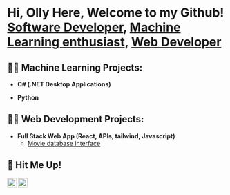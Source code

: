 <h1>Hi, Olly Here, Welcome to my Github! <br/><a href="https://www.linkedin.com/in/oliver-dunn-a404a4251/">Software Developer</a>, <a href="https://github.com/OliverDunnDev/">Machine Learning enthusiast</a>, <a href="https://oliverdunndev.github.io/oliver-portfolio/">Web Developer</a></h1>

<h2>👨‍💻 Machine Learning Projects:</h2>

- <b>C# (.NET Desktop Applications)</b>

- <b>Python</b>

<h2>👨‍💻 Web Development Projects:</h2>

- <b>Full Stack Web App (React, APIs, tailwind, Javascript)</b>
  - [Movie database interface ](https://oliverdunndev.github.io/movie-app/)




<h2> 🤳 Hit Me Up!</h2>

[<img align="left" alt="OliverDunn | Email" width="22px" src="https://cdn.jsdelivr.net/npm/simple-icons@v3/icons/gmail.svg" />][gmail]
[<img align="left" alt="OliverDunn | LinkedIn" width="22px" src="https://cdn.jsdelivr.net/npm/simple-icons@v3/icons/linkedin.svg" />][linkedin]

[website]:https://oliverdunndev.github.io/oliver-portfolio/
[gmail]:https://oliverdunndev@gmail.com
[linkedin]: https://linkedin.com/in/oliver-dunn-a404a4251/
